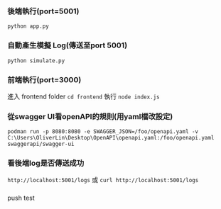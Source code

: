 ### 後端執行(port=5001)
`python app.py`

### 自動產生模擬 Log(傳送至port 5001)
`python simulate.py` 

### 前端執行(port=3000)
進入 frontend folder
`cd frontend`
執行 `node index.js`

### 從swagger UI看openAPI的規則(用yaml檔改設定)
`podman run -p 8080:8080 -e SWAGGER_JSON=/foo/openapi.yaml -v C:\Users\OliverLin\Desktop\OpenAPI\openapi.yaml:/foo/openapi.yaml swaggerapi/swagger-ui`

### 看後端log是否傳送成功
`http://localhost:5001/logs`
或
`curl http://localhost:5001/logs`
### 
push test

